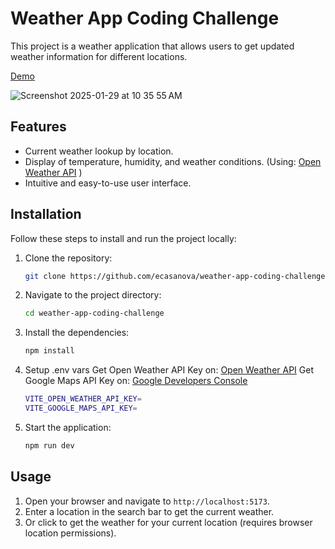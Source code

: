 # Weather App Coding Challenge

This project is a weather application that allows users to get updated weather information for different locations.

[Demo](https://weather-app-coding-challenge.vercel.app)

![Screenshot 2025-01-29 at 10 35 55 AM](https://github.com/user-attachments/assets/22e6c8a8-25df-4a77-8288-c6d1613f5ba2)

## Features

- Current weather lookup by location.
- Display of temperature, humidity, and weather conditions. (Using: [Open Weather API](https://openweathermap.org) )
- Intuitive and easy-to-use user interface.

## Installation

Follow these steps to install and run the project locally:

1. Clone the repository:

    ```bash
    git clone https://github.com/ecasanova/weather-app-coding-challenge.git
    ```

2. Navigate to the project directory:

    ```bash
    cd weather-app-coding-challenge
    ```

3. Install the dependencies:

    ```bash
    npm install
    ```

4. Setup .env vars
    Get Open Weather API Key on: [Open Weather API](https://openweathermap.org/api)
    Get Google Maps API Key on: [Google Developers Console](https://console.cloud.google.com/)

    ```bash
    VITE_OPEN_WEATHER_API_KEY=
    VITE_GOOGLE_MAPS_API_KEY=
    ```

5. Start the application:

    ```bash
    npm run dev
    ```

## Usage

1. Open your browser and navigate to `http://localhost:5173`.
2. Enter a location in the search bar to get the current weather.
3. Or click to get the weather for your current location (requires browser location permissions).
